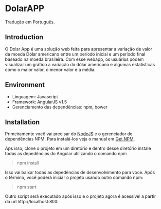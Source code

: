 # DolarAPP
Tradução em Português.

## Introduction
O Dolar App é uma solução web feita para apresentar a variação de valor da moeda Dólar americano entre um período inicial e um período final baseado na moeda brasileira. Com esse webapp, os usuários podem visualizar um gráfico a variação do dólar americano e algumas estatísticas como o maior valor, o menor valor e a média.

## Environment

* Linguagem: Javascript
* Framework: AngularJS v1.5
* Gerenciamento das dependências: npm, bower

## Installation

Primeiramente você vai precisar do [NodeJS](https://nodejs.org/en/) e o gerenciador de dependências NPM. Para instalá-los veja o manual em [Get NPM](https://www.npmjs.com/get-npm).


Aps isso, clone o projeto em um diretório e dentro desse diretório instale todas as depedências do Angular utilizando o comando npm

> npm install

Isso vai baixar todas as depedências de desenvolvimento para voce. Após o término, você poderá iniciar o projeto usando outro comando npm:

> npm start

Outro script será executado após isso e o projeto agora é acessível a partir da url http://localhost:800.
